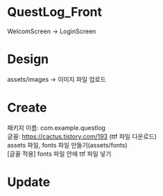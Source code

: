 # QuestLog_Front
WelcomScreen -> LoginScreen </br>
# Design
assets/images -> 이미지 파일 업로드
</br>
# Create
패키지 이름: com.example.questlog</br>
글꼴: https://cactus.tistory.com/193 (ttf 파일 다운로드) </br>
assets 파일, fonts 파일 만들기(assets/fonts) </br>
[글꼴 적용] fonts 파일 안에 ttf 파일 넣기

# Update
